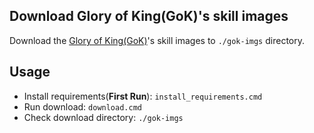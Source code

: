 ## Download Glory of King(GoK)'s skill images

Download the [Glory of King(GoK)][gok]'s skill images to `./gok-imgs` directory.

## Usage

- Install requirements(**First Run**): `install_requirements.cmd`
- Run download: `download.cmd`
- Check download directory: `./gok-imgs`


[gok]: http://pvp.qq.com/web201605/herolist.shtml